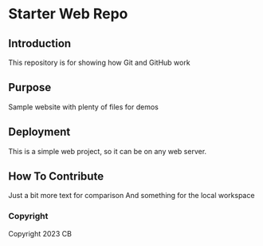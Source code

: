# Starter Web Repo

## Introduction

This repository is for showing how Git and GitHub work

## Purpose

Sample website with plenty of files for demos

## Deployment

This is a simple web project, so it can be on any web server.

## How To Contribute 

Just a bit more text for comparison
And something for the local workspace

### Copyright

Copyright 2023 CB